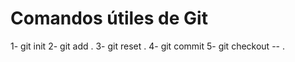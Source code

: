 # Comandos útiles de Git

1- git init
2- git add .
3- git reset .
4- git commit
5- git checkout -- .
